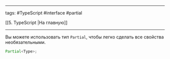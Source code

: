 ____

tags: #TypeScript #interface #partial 

[[5. TypeScript |На главную]]

_____

Вы можете использовать тип `Partial`, чтобы легко сделать все свойства необязательными.

```typescript
Partial<Type>;
```
